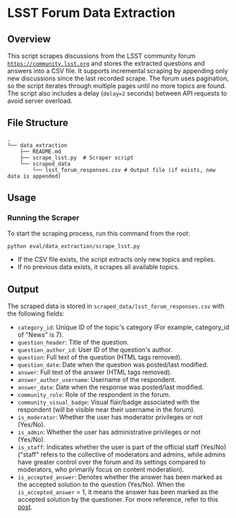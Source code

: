 # LSST Forum Data Extraction

## Overview
This script scrapes discussions from the LSST community forum [`https://community.lsst.org`](https://community.lsst.org) and stores the extracted questions and answers into a CSV file. It supports incremental scraping by appending only new discussions since the last recorded scrape. The forum uses pagination, so the script iterates through multiple pages until no more topics are found. The script also includes a delay (`delay=2` seconds) between API requests to avoid server overload.

## File Structure
```
.
└── data_extraction
    ├── README.md
    ├── scrape_lsst.py  # Scraper script
    └── scraped_data
        └── lsst_forum_responses.csv # Output file (if exists, new data is appended)
```

## Usage
### Running the Scraper
To start the scraping process, run this command from the root:

```sh
python eval/data_extraction/scrape_lsst.py
```

- If the CSV file exists, the script extracts only new topics and replies.
- If no previous data exists, it scrapes all available topics.

## Output

The scraped data is stored in `scraped_data/lsst_forum_responses.csv` with the following fields:

- `category_id`: Unique ID of the topic's category (For example, category_id of "News" is 7).
- `question_header`: Title of the question.
- `question_author_id`: User ID of the question's author.
- `question`: Full text of the question (HTML tags removed).
- `question_date`: Date when the question was posted/last modified.
- `answer`: Full text of the answer (HTML tags removed).
- `answer_author_username`: Username of the respondent.
- `answer_date`: Date when the response was posted/last modified.
- `community_role`: Role of the respondent in the forum.
- `community_visual_badge`: Visual flair/badge associated with the respondent (will be visible near their username in the forum).
- `is_moderator`: Whether the user has moderator privileges or not (Yes/No).
- `is_admin`: Whether the user has administrative privileges or not (Yes/No).
- `is_staff`: Indicates whether the user is part of the official staff (Yes/No) ("staff" refers to the collective of moderators and admins, while admins have greater control over the forum and its settings compared to moderators, who primarily focus on content moderation).
- `is_accepted_answer`: Denotes whether the answer has been marked as the accepted solution to the question (Yes/No). When the `is_accepted_answer` = 1, it means the answer has been marked as the accepted solution by the questioner. For more reference, refer to this [post](https://community.lsst.org/t/how-to-mark-a-solution/8199).




